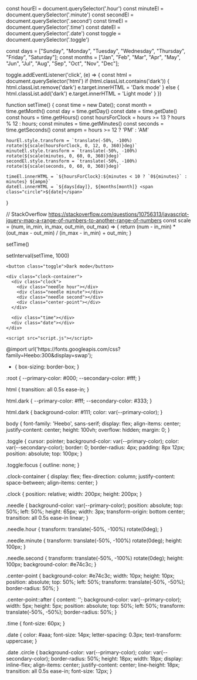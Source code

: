 const hourEl = document.querySelector('.hour')
const minuteEl = document.querySelector('.minute')
const secondEl = document.querySelector('.second')
const timeEl = document.querySelector('.time')
const dateEl = document.querySelector('.date')
const toggle = document.querySelector('.toggle')

const days = ["Sunday", "Monday", "Tuesday", "Wednesday", "Thursday", "Friday", "Saturday"];
const months = ["Jan", "Feb", "Mar", "Apr", "May", "Jun", "Jul", "Aug", "Sep", "Oct", "Nov", "Dec"];

toggle.addEventListener('click', (e) => {
    const html = document.querySelector('html')
    if (html.classList.contains('dark')) {
        html.classList.remove('dark')
        e.target.innerHTML = 'Dark mode'
    } else {
        html.classList.add('dark')
        e.target.innerHTML = 'Light mode'
    }
})

function setTime() {
    const time = new Date();
    const month = time.getMonth()
    const day = time.getDay()
    const date = time.getDate()
    const hours = time.getHours()
    const hoursForClock = hours >= 13 ? hours % 12 : hours;
    const minutes = time.getMinutes()
    const seconds = time.getSeconds()
    const ampm = hours >= 12 ? 'PM' : 'AM'

    hourEl.style.transform = `translate(-50%, -100%) rotate(${scale(hoursForClock, 0, 12, 0, 360)}deg)`
    minuteEl.style.transform = `translate(-50%, -100%) rotate(${scale(minutes, 0, 60, 0, 360)}deg)`
    secondEl.style.transform = `translate(-50%, -100%) rotate(${scale(seconds, 0, 60, 0, 360)}deg)`

    timeEl.innerHTML = `${hoursForClock}:${minutes < 10 ? `0${minutes}` : minutes} ${ampm}`
    dateEl.innerHTML = `${days[day]}, ${months[month]} <span class="circle">${date}</span>`
}

// StackOverflow https://stackoverflow.com/questions/10756313/javascript-jquery-map-a-range-of-numbers-to-another-range-of-numbers
const scale = (num, in_min, in_max, out_min, out_max) => {
    return (num - in_min) * (out_max - out_min) / (in_max - in_min) + out_min;
}

setTime()

setInterval(setTime, 1000)
<!DOCTYPE html>
<html lang="en">
  <head>
    <meta charset="UTF-8" />
    <meta name="viewport" content="width=device-width, initial-scale=1.0" />
    <link rel="stylesheet" href="style.css" />
    <title>Theme Clock</title>
  </head>
  <body>
    <!-- Inspired by this dribbble shot https://dribbble.com/shots/5958443-Alarm-clock -->

    <button class="toggle">Dark mode</button>

    <div class="clock-container">
      <div class="clock">
        <div class="needle hour"></div>
        <div class="needle minute"></div>
        <div class="needle second"></div>
        <div class="center-point"></div>
      </div>

      <div class="time"></div>
      <div class="date"></div>
    </div>

    <script src="script.js"></script>
  </body>
</html>
@import url('https://fonts.googleapis.com/css?family=Heebo:300&display=swap');

* {
  box-sizing: border-box;
}

:root {
  --primary-color: #000;
  --secondary-color: #fff;
}

html {
  transition: all 0.5s ease-in;
}

html.dark {
  --primary-color: #fff;
  --secondary-color: #333;
}

html.dark {
  background-color: #111;
  color: var(--primary-color);
}

body {
  font-family: 'Heebo', sans-serif;
  display: flex;
  align-items: center;
  justify-content: center;
  height: 100vh;
  overflow: hidden;
  margin: 0;
}

.toggle {
  cursor: pointer;
  background-color: var(--primary-color);
  color: var(--secondary-color);
  border: 0;
  border-radius: 4px;
  padding: 8px 12px;
  position: absolute;
  top: 100px;
}

.toggle:focus {
  outline: none;
}

.clock-container {
  display: flex;
  flex-direction: column;
  justify-content: space-between;
  align-items: center;
}

.clock {
  position: relative;
  width: 200px;
  height: 200px;
}

.needle {
  background-color: var(--primary-color);
  position: absolute;
  top: 50%;
  left: 50%;
  height: 65px;
  width: 3px;
  transform-origin: bottom center;
  transition: all 0.5s ease-in linear;
}

.needle.hour {
  transform: translate(-50%, -100%) rotate(0deg);
}

.needle.minute {
  transform: translate(-50%, -100%) rotate(0deg);
  height: 100px;
}

.needle.second {
  transform: translate(-50%, -100%) rotate(0deg);
  height: 100px;
  background-color: #e74c3c;
}

.center-point {
  background-color: #e74c3c;
  width: 10px;
  height: 10px;
  position: absolute;
  top: 50%;
  left: 50%;
  transform: translate(-50%, -50%);
  border-radius: 50%;
}

.center-point::after {
  content: '';
  background-color: var(--primary-color);
  width: 5px;
  height: 5px;
  position: absolute;
  top: 50%;
  left: 50%;
  transform: translate(-50%, -50%);
  border-radius: 50%;
}

.time {
  font-size: 60px;
}

.date {
  color: #aaa;
  font-size: 14px;
  letter-spacing: 0.3px;
  text-transform: uppercase;
}

.date .circle {
  background-color: var(--primary-color);
  color: var(--secondary-color);
  border-radius: 50%;
  height: 18px;
  width: 18px;
  display: inline-flex;
  align-items: center;
  justify-content: center;
  line-height: 18px;
  transition: all 0.5s ease-in;
  font-size: 12px;
}
